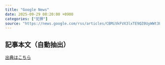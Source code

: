 ```yaml
---
title: "Google News"
date: 2025-09-29 08:20:00 +0900
categories: ["犯罪"]
source: "https://news.google.com/rss/articles/CBMiVkFVX3lxTE9QZ0UyWWt3UVhwSHdGVWluX1ZkUEd1Y3JIcTZMODBqeWZ0eWRUYm1YelhCYzlGcHhGNUVhdGs5aktGNFA0Q1ZfbklaRUtrWU5DZE10UWRR?oc=5"
---
```


## 記事本文（自動抽出）
<body class="y0K44d EA71Tc" id="readabilityBody"></body>

[出典はこちら](https://news.google.com/rss/articles/CBMiVkFVX3lxTE9QZ0UyWWt3UVhwSHdGVWluX1ZkUEd1Y3JIcTZMODBqeWZ0eWRUYm1YelhCYzlGcHhGNUVhdGs5aktGNFA0Q1ZfbklaRUtrWU5DZE10UWRR?oc=5)
